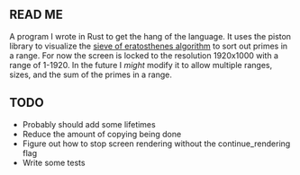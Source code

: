 ## READ ME ##
A program I wrote in Rust to get the hang of the language. It uses the piston library to visualize the [sieve of eratosthenes algorithm](https://en.wikipedia.org/wiki/Sieve_of_Eratosthenes) to sort out primes in a range. For now the screen is locked to the resolution 1920x1000 with a range of 1-1920. In the future I *might* modify it to allow multiple ranges, sizes, and the sum of the primes in a range.

## TODO ##
- Probably should add some lifetimes
- Reduce the amount of copying being done
- Figure out how to stop screen rendering without the continue_rendering flag
- Write some tests
